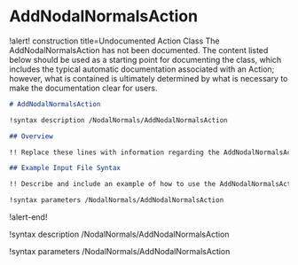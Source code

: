 # AddNodalNormalsAction

!alert! construction title=Undocumented Action Class
The AddNodalNormalsAction has not been documented. The content listed below should be used as a starting point for
documenting the class, which includes the typical automatic documentation associated with an Action;
however, what is contained is ultimately determined by what is necessary to make the documentation
clear for users.

```markdown
# AddNodalNormalsAction

!syntax description /NodalNormals/AddNodalNormalsAction

## Overview

!! Replace these lines with information regarding the AddNodalNormalsAction action.

## Example Input File Syntax

!! Describe and include an example of how to use the AddNodalNormalsAction action.

!syntax parameters /NodalNormals/AddNodalNormalsAction
```
!alert-end!

!syntax description /NodalNormals/AddNodalNormalsAction

!syntax parameters /NodalNormals/AddNodalNormalsAction
